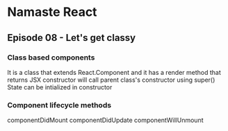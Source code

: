 # Namaste React

## Episode 08 - Let's get classy

### Class based components
It is a class that extends React.Component and it has a render method that returns JSX
constructor will call parent class's constructor using super()
State can be intialized in constructor


### Component lifecycle methods
componentDidMount
componentDidUpdate
componentWillUnmount
